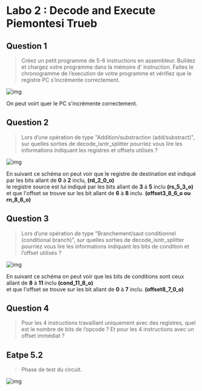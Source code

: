 # Labo 2 : Decode and Execute Piemontesi Trueb

## Question 1
> Créez un petit programme de 5-6 instructions en assembleur. Buildez et chargez votre programme
dans la mémoire d’ instruction.
Faites le chronogramme de l’execution de votre programme et vérifiez que le registre PC s’incrémente
correctement.

![img](https://github.com/truebguillaume/ARO-Labs/blob/main/2%20-%20Decode%20and%20Execute/img/Q1.png)

On peut voirt quer le PC s'incrémente correctement.



## Question 2
> Lors d’une opération de type "Addition/substraction (add/substract)", sur quelles sorties de
decode_isntr_splitter pourriez vous lire les informations indiquant les registres et offsets utilisés ?

![img](https://github.com/truebguillaume/ARO-Labs/blob/main/2%20-%20Decode%20and%20Execute/img/Q2.png)


En suivant ce schéma on peut voir que le registre de destination est indiqué par les bits allant de **0** à **2** inclu, **(rd_2_0_o)**   
le registre source est lui indiqué par les bits allant de **3** à **5** inclu **(rs_5_3_o)**   
et que l'offset se trouve sur les bit allant de **6** à **8** inclu. **(offset3_8_6_o ou rn_8_6_o)**   


## Question 3
> Lors d’une opération de type "Branchement/saut conditionnel (conditional branch)", sur quelles sorties de decode_isntr_splitter pourriez vous lire les informations indiquant les bits de condition et l’offset utilisés ?

![img](https://github.com/truebguillaume/ARO-Labs/blob/main/2%20-%20Decode%20and%20Execute/img/Q3.png)


En suivant ce schéma on peut voir que les bits de conditions sont ceux allant de **8** à **11** inclu **(cond_11_8_o)**   
et que l'offset se trouve sur les bit allant de **0** à **7** inclu. **(offset8_7_0_o)**   


## Question 4
> Pour les 4 instructions travaillant uniquement avec des registres, quel est le nombre de bits de l’opcode ? Et pour les 4 instructions avec un offset immédiat ?

## Eatpe 5.2
> Phase de test du circuit.

![img](https://github.com/truebguillaume/ARO-Labs/blob/main/2%20-%20Decode%20and%20Execute/img/Etape5_2.png)

